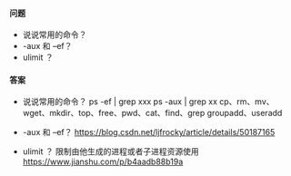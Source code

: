 #### 问题

+ 说说常用的命令？
+ -aux 和 –ef？
+ ulimit ？


#### 答案

+ 说说常用的命令？
ps -ef | grep xxx
ps -aux | grep xx
cp、rm、mv、wget、mkdir、top、free、pwd、cat、find、grep
groupadd、useradd


+ -aux 和 –ef？
https://blog.csdn.net/ljfrocky/article/details/50187165


+ ulimit ？
限制由他生成的进程或者子进程资源使用
https://www.jianshu.com/p/b4aadb88b19a
